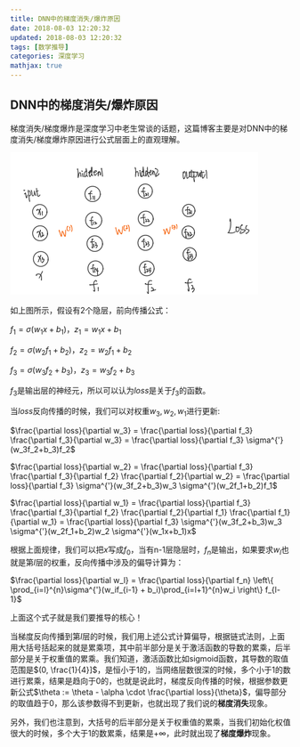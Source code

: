 ```yaml
---
title: DNN中的梯度消失/爆炸原因
date: 2018-08-03 12:20:32
updated: 2018-08-03 12:20:32
tags: [数学推导]
categories: 深度学习
mathjax: true
---
```


## DNN中的梯度消失/爆炸原因

梯度消失/梯度爆炸是深度学习中老生常谈的话题，这篇博客主要是对DNN中的梯度消失/梯度爆炸原因进行公式层面上的直观理解。

![1563957116984](/images/DNN等梯度消失之_1.png)

如上图所示，假设有2个隐层，前向传播公式：

$f_1 = \sigma(w_1x+b_1)，z_1 = w_1x+b_1$

$f_2 = \sigma(w_2f_1+b_2)，z_2 = w_2f_1+b_2$

$f_3 = \sigma(w_3f_2+b_3)，z_3 = w_3f_2+b_3$

$f_3$是输出层的神经元，所以可以认为$loss$是关于$f_3$的函数。

当$loss$反向传播的时候，我们可以对权重$w_3, w_2, w_1$进行更新:

$\frac{\partial loss}{\partial w_3} = \frac{\partial loss}{\partial f_3}  \frac{\partial f_3}{\partial w_3} = \frac{\partial loss}{\partial f_3} \sigma^{'}(w_3f_2+b_3)f_2$

$\frac{\partial loss}{\partial w_2} = \frac{\partial loss}{\partial f_3}  \frac{\partial f_3}{\partial f_2} \frac{\partial f_2}{\partial w_2} = \frac{\partial loss}{\partial f_3} \sigma^{'}(w_3f_2+b_3)w_3 \sigma^{'}(w_2f_1+b_2)f_1$

$\frac{\partial loss}{\partial w_1} = \frac{\partial loss}{\partial f_3}  \frac{\partial f_3}{\partial f_2} \frac{\partial f_2}{\partial f_1} \frac{\partial f_1}{\partial w_1} = \frac{\partial loss}{\partial f_3} \sigma^{'}(w_3f_2+b_3)w_3 \sigma^{'}(w_2f_1+b_2)w_2 \sigma^{'}(w_1x+b_1)x$

根据上面规律，我们可以把$x$写成$f_0$，当有n-1层隐层时，$f_n$是输出，如果要求$w_l$也就是第$l$层的权重，反向传播中涉及的偏导计算为：

$\frac{\partial loss}{\partial w_l} = \frac{\partial loss}{\partial f_n} \left\{ \prod_{i=l}^{n}\sigma^{'}(w_if_{i-1} + b_i)\prod_{i=l+1}^{n}w_i \right\} f_{l-1}$

上面这个式子就是我们要推导的核心！

当梯度反向传播到第$l$层的时候，我们用上述公式计算偏导，根据链式法则，上面用大括号括起来的就是累乘项，其中前半部分是关于激活函数的导数的累乘，后半部分是关于权重值的累乘。我们知道，激活函数比如sigmoid函数，其导数的取值范围是$(0, \frac{1}{4}]$，是恒小于1的，当网络层数很深的时候，多个小于1的数进行累乘，结果是趋向于0的，也就是说此时，梯度反向传播的时候，根据参数更新公式$\theta := \theta - \alpha \cdot \frac{\partial loss}{\theta}$，偏导部分的取值趋于0，那么该参数得不到更新，也就出现了我们说的**梯度消失**现象。

另外，我们也注意到，大括号的后半部分是关于权重值的累乘，当我们初始化权值很大的时候，多个大于1的数累乘，结果是$+\infty$，此时就出现了**梯度爆炸**现象。

